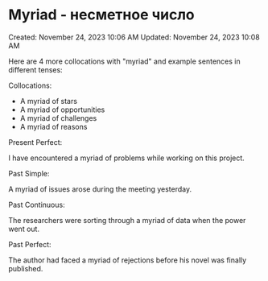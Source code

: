 # Myriad - несметное число

Created: November 24, 2023 10:06 AM
Updated: November 24, 2023 10:08 AM

Here are 4 more collocations with "myriad" and example sentences in different tenses:

Collocations:

- A myriad of stars
- A myriad of opportunities
- A myriad of challenges
- A myriad of reasons

Present Perfect:

I have encountered a myriad of problems while working on this project.

Past Simple:

A myriad of issues arose during the meeting yesterday.

Past Continuous:

The researchers were sorting through a myriad of data when the power went out.

Past Perfect:

The author had faced a myriad of rejections before his novel was finally published.